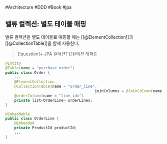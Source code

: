 #Architecture #DDD #Book #jpa 

## 밸류 컬렉션: 별도 테이블 매핑
밸류 컬렉션을 별도 테이블로 매핑할 때는 [[@ElementCollection]]과 [[@CollectionTable]]을 함께 사용한다.

> [!question]+ JPA 컬렉션?
> [[컬렉션 래퍼]]


```java
@Entity
@Table(name = "purchase_order")
public class Order {
	...
	@ElementCollection
	@CollectionTable(name = "order_line",
										joinColumns = @JoinColumn(name = "order_number"))
	@orderColumn(name = "line_idx")
	private list<OrderLine> orderLines;
}

@Embeddable
public class OrderLine {
	@Embedded
	private ProductId productId;
	...
}
```

